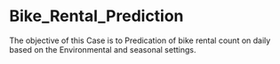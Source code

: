 # Bike_Rental_Prediction
The objective of this Case is to Predication of bike rental count on daily based on the Environmental and seasonal settings.
